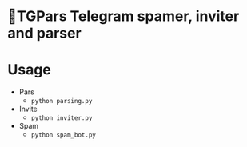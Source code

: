 🧾TGPars
Telegram spamer, inviter and parser
===================================

# Usage
* Pars
  * `python parsing.py`
* Invite
  * `python inviter.py`
* Spam
  * `python spam_bot.py`
